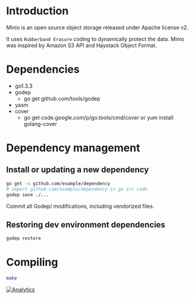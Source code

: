 Introduction
============
Minio is an open source object storage released under Apache license v2.

It uses ``Rubberband Erasure`` coding to dynamically protect the data.
Minio was inspired by Amazon S3 API and Haystack Object Format.

Dependencies
============
* go1.3.3
* godep
  * go get github.com/tools/godep
* yasm
* cover
  * go get code.google.com/p/go.tools/cmd/cover or yum install golang-cover

Dependency management
=====================

Install or updating a new dependency
------------------------------------
```sh
go get -u github.com/example/dependency
# import github.com/example/dependency in go src code
godep save ./...
```

Commit all Godep/ modifications, including vendorized files.

Restoring dev environment dependencies
--------------------------------------
```sh
godep restore
```


Compiling
=========
```sh
make
```

[![Analytics](https://ga-beacon.appspot.com/UA-56860620-3/minio/readme)](https://github.com/igrigorik/ga-beacon)
